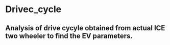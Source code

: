# Drivec_cycle

## Analysis of drive cycyle obtained from actual ICE two wheeler to find the EV parameters.
